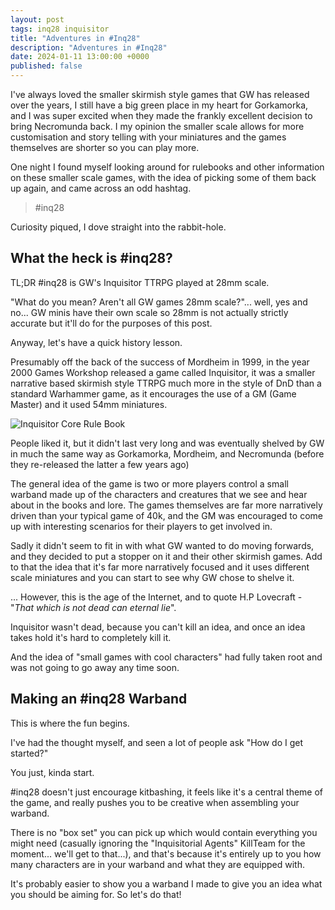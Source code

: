 ```yaml
---
layout: post
tags: inq28 inquisitor
title: "Adventures in #Inq28"
description: "Adventures in #Inq28"
date: 2024-01-11 13:00:00 +0000
published: false
---
```


I've always loved the smaller skirmish style games that GW has released over the years, I still have a big green place in my heart for Gorkamorka, and I was super excited when they made the frankly excellent decision to bring Necromunda back. I my opinion the smaller scale allows for more customisation and story telling with your miniatures and the games themselves are shorter so you can play more.

One night I found myself looking around for rulebooks and other information on these smaller scale games, with the idea of picking some of them back up again, and came across an odd hashtag.

> #inq28

Curiosity piqued, I dove straight into the rabbit-hole.

## What the heck is #inq28?

TL;DR #inq28 is GW's Inquisitor TTRPG played at 28mm scale.

"What do you mean? Aren't all GW games 28mm scale?"... well, yes and no... GW minis have their own scale so 28mm is not actually strictly accurate but it'll do for the purposes of this post.

Anyway, let's have a quick history lesson.

Presumably off the back of the success of Mordheim in 1999, in the year 2000 Games Workshop released a game called Inquisitor, it was a smaller narrative based skirmish style TTRPG much more in the style of DnD than a standard Warhammer game, as it encourages the use of a GM (Game Master) and it used 54mm miniatures.

![Inquisitor Core Rule Book](https://i.imgur.com/hh45o7g.jpeg)

People liked it, but it didn't last very long and was eventually shelved by GW in much the same way as Gorkamorka, Mordheim, and Necromunda (before they re-released the latter a few years ago)

The general idea of the game is two or more players control a small warband made up of the characters and creatures that we see and hear about in the books and lore. The games themselves are far more narratively driven than your typical game of 40k, and the GM was encouraged to come up with interesting scenarios for their players to get involved in.

Sadly it didn't seem to fit in with what GW wanted to do moving forwards, and they decided to put a stopper on it and their other skirmish games. Add to that the idea that it's far more narratively focused and it uses different scale miniatures and you can start to see why GW chose to shelve it.

... However, this is the age of the Internet, and to quote H.P Lovecraft - "*That which is not dead can eternal lie*". 

Inquisitor wasn't dead, because you can't kill an idea, and once an idea takes hold it's hard to completely kill it.

And the idea of "small games with cool characters" had fully taken root and was not going to go away any time soon.

## Making an #inq28 Warband

This is where the fun begins.

I've had the thought myself, and seen a lot of people ask "How do I get started?"

You just, kinda start.

#inq28 doesn't just encourage kitbashing, it feels like it's a central theme of the game, and really pushes you to be creative when assembling your warband.

There is no "box set" you can pick up which would contain everything you might need (casually ignoring the "Inquisitorial Agents" KillTeam for the moment... we'll get to that...), and that's because it's entirely up to you how many characters are in your warband and what they are equipped with.

It's probably easier to show you a warband I made to give you an idea what you should be aiming for. So let's do that!
